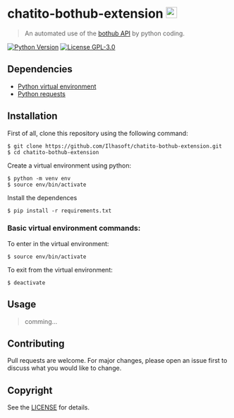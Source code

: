 # chatito-bothub-extension <img src="https://push.al/wp-content/uploads/2020/02/avatar4.png" width="25">
> An automated use of the [bothub API](https://api.bothub.it/) by python coding.

[![Python Version](https://img.shields.io/badge/python-v3.8-blue)](https://www.python.org/)
[![License GPL-3.0](https://img.shields.io/badge/license-%20GPL--3.0-yellow.svg)](https://github.com/Ilhasoft/bothub-engine/blob/master/LICENSE)

Dependencies
---
- [Python virtual environment](https://packaging.python.org/guides/installing-using-pip-and-virtual-environments/)
- [Python requests](https://pypi.org/project/requests/)

Installation
-------
First of all, clone this repository using the following command:

    $ git clone https://github.com/Ilhasoft/chatito-bothub-extension.git
    $ cd chatito-bothub-extension

Create a virtual environment using python:

	$ python -m venv env
    $ source env/bin/activate

Install the dependences

	$ pip install -r requirements.txt

### Basic virtual environment commands:
To enter in the virtual environment:

	$ source env/bin/activate

To exit from the virtual environment:

	$ deactivate

Usage
---
> comming...

Contributing
---
Pull requests are welcome. For major changes, please open an issue first to discuss what you would like to change.

Copyright
---
See the [LICENSE](/LICENSE) for details.